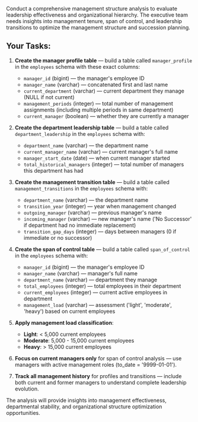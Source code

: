 Conduct a comprehensive management structure analysis to evaluate leadership effectiveness and organizational hierarchy. The executive team needs insights into management tenure, span of control, and leadership transitions to optimize the management structure and succession planning.

## Your Tasks:

1. **Create the manager profile table** — build a table called `manager_profile` in the `employees` schema with these exact columns:
   * `manager_id` (bigint) — the manager's employee ID
   * `manager_name` (varchar) — concatenated first and last name
   * `current_department` (varchar) — current department they manage (NULL if not current)
   * `management_periods` (integer) — total number of management assignments (including multiple periods in same department)
   * `current_manager` (boolean) — whether they are currently a manager

2. **Create the department leadership table** — build a table called `department_leadership` in the `employees` schema with:
   * `department_name` (varchar) — the department name
   * `current_manager_name` (varchar) — current manager's full name
   * `manager_start_date` (date) — when current manager started
   * `total_historical_managers` (integer) — total number of managers this department has had

3. **Create the management transition table** — build a table called `management_transitions` in the `employees` schema with:
   * `department_name` (varchar) — the department name
   * `transition_year` (integer) — year when management changed
   * `outgoing_manager` (varchar) — previous manager's name
   * `incoming_manager` (varchar) — new manager's name ('No Successor' if department had no immediate replacement)
   * `transition_gap_days` (integer) — days between managers (0 if immediate or no successor)

4. **Create the span of control table** — build a table called `span_of_control` in the `employees` schema with:
   * `manager_id` (bigint) — the manager's employee ID
   * `manager_name` (varchar) — manager's full name
   * `department_name` (varchar) — department they manage
   * `total_employees` (integer) — total employees in their department
   * `current_employees` (integer) — current active employees in department
   * `management_load` (varchar) — assessment ('light', 'moderate', 'heavy') based on current employees

5. **Apply management load classification**:
   * **Light**: < 5,000 current employees
   * **Moderate**: 5,000 - 15,000 current employees
   * **Heavy**: > 15,000 current employees

6. **Focus on current managers only** for span of control analysis — use managers with active management roles (to_date = '9999-01-01').

7. **Track all management history** for profiles and transitions — include both current and former managers to understand complete leadership evolution.

The analysis will provide insights into management effectiveness, departmental stability, and organizational structure optimization opportunities.
